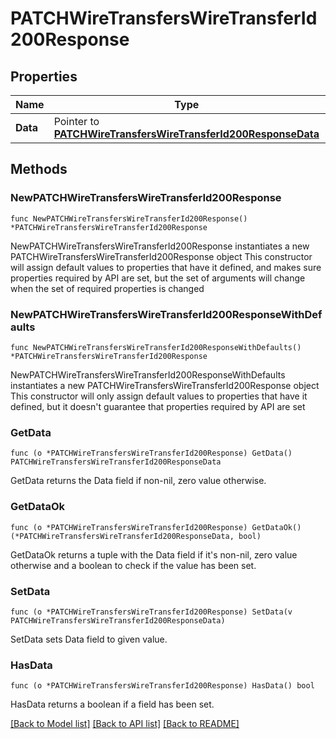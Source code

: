 # PATCHWireTransfersWireTransferId200Response

## Properties

Name | Type | Description | Notes
------------ | ------------- | ------------- | -------------
**Data** | Pointer to [**PATCHWireTransfersWireTransferId200ResponseData**](PATCHWireTransfersWireTransferId200ResponseData.md) |  | [optional] 

## Methods

### NewPATCHWireTransfersWireTransferId200Response

`func NewPATCHWireTransfersWireTransferId200Response() *PATCHWireTransfersWireTransferId200Response`

NewPATCHWireTransfersWireTransferId200Response instantiates a new PATCHWireTransfersWireTransferId200Response object
This constructor will assign default values to properties that have it defined,
and makes sure properties required by API are set, but the set of arguments
will change when the set of required properties is changed

### NewPATCHWireTransfersWireTransferId200ResponseWithDefaults

`func NewPATCHWireTransfersWireTransferId200ResponseWithDefaults() *PATCHWireTransfersWireTransferId200Response`

NewPATCHWireTransfersWireTransferId200ResponseWithDefaults instantiates a new PATCHWireTransfersWireTransferId200Response object
This constructor will only assign default values to properties that have it defined,
but it doesn't guarantee that properties required by API are set

### GetData

`func (o *PATCHWireTransfersWireTransferId200Response) GetData() PATCHWireTransfersWireTransferId200ResponseData`

GetData returns the Data field if non-nil, zero value otherwise.

### GetDataOk

`func (o *PATCHWireTransfersWireTransferId200Response) GetDataOk() (*PATCHWireTransfersWireTransferId200ResponseData, bool)`

GetDataOk returns a tuple with the Data field if it's non-nil, zero value otherwise
and a boolean to check if the value has been set.

### SetData

`func (o *PATCHWireTransfersWireTransferId200Response) SetData(v PATCHWireTransfersWireTransferId200ResponseData)`

SetData sets Data field to given value.

### HasData

`func (o *PATCHWireTransfersWireTransferId200Response) HasData() bool`

HasData returns a boolean if a field has been set.


[[Back to Model list]](../README.md#documentation-for-models) [[Back to API list]](../README.md#documentation-for-api-endpoints) [[Back to README]](../README.md)



